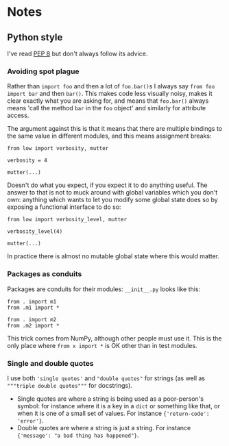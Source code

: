 # Notes
## Python style
I've read [PEP 8](https://www.python.org/dev/peps/pep-0008/) but don't
always follow its advice.

### Avoiding spot plague
Rather than `import foo` and then a lot of `foo.bar()`s I always say
`from foo import bar` and then `bar()`.  This makes code less visually
noisy, makes it clear exactly what you are asking for, and means that
`foo.bar()` always means 'call the method `bar` in the `foo` object'
and similarly for attribute access.

The argument against this is that it means that there are multiple
bindings to the same value in different modules, and this means
assignment breaks:

```
from low import verbosity, mutter

verbosity = 4

mutter(...)
```

Doesn't do what you expect, if you expect it to do anything useful.
The answer to that is not to muck around with global variables which
you don't own: anything which wants to let you modify some global
state does so by exposing a functional interface to do so:

```
from low import verbosity_level, mutter

verbosity_level(4)

mutter(...)
```

In practice there is almost no mutable global state where this would
matter.

### Packages as conduits
Packages are conduits for their modules: `__init__.py` looks like
this:

```
from . import m1
from .m1 import *

from . import m2
from .m2 import *
```

This trick comes from NumPy, although other people must use it.  This
is the only place where `from x import *` is OK other than in test
modules.

### Single and double quotes
I use both `'single quotes'` and `"double quotes"` for strings (as
well as `"""triple double quotes"""` for docstrings).

* Single quotes are where a string is being used as a poor-person's
  symbol: for instance where it is a key in a `dict` or something like
  that, or when it is one of a small set of values.  For instance
  `{'return-code': 'error'}`.
* Double quotes are where a string is just a string.  For instance
  `{'message': "a bad thing has happened"}`.
